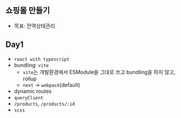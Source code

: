 ## 쇼핑몰 만들기

- 목표: 전역상태관리

## Day1

- `react with typescript`
- bundling: `vite`
  - `vite`는 개발환경에서 ESModule을 그대로 쓰고 bundling을 하지 않고, rollup
  - `next` -> `webpack`(default)
- dynamic routes
- `queryClient`
- `/products`, `/products/:id`
- `scss`
